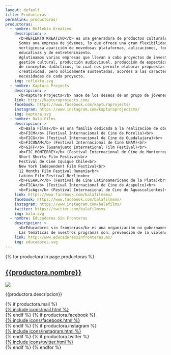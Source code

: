 ```yaml
---
layout: default
title: Productoras
permalink: productoras/
productoras:
  - nombre: Reflekto Kreativo
    descripcion: >
      <b>REFLEKTO KREATIVO</b> es una generadora de productos culturales.
      Somos una empresa de jóvenes, lo que ofrece una gran flexibilidad de cara a la
      vertiginosa aparición de novedosas plataformas, aplicaciones, formatos y opciones
      educativas y de entretenimiento.
      Aglutinamos varias empresas que llevan a cabo proyectos de investigación,
      gestión cultural, producción audiovisual, producción de espectáculos y creación
      de conceptos didácticos, lo cual nos permite elaborar propuestas llenas de
      creatividad, pero sólidamente sustentadas, acordes a las características y
      necesidades de cada proyecto.
    img: reflekto.svg
  - nombre: Kaptura Projects
    descripcion: >
      <b>Kaptura Projects</b> nace de los deseos de un grupo de jóvenes cineastas que buscan generar proyectos relevantes. A través de la confianza depositada en jóvenes artistas para el desarrollo de los proyectos, escuchando las necesidades de los nuevos creativos para dar resultados frescos, innovadores y actualizados.
    link: http://kapturaprojects.com/
    facebook: https://www.facebook.com/kapturaprojects/
    instagram: https://www.instagram.com/kapturaprojectsmx/
    img: kaptura.svg
  - nombre: Bala Films
    descripcion: >
      <b>Bala Films</b> es una familia dedicada a la realización de obras cinematográficas y proyectos audiovisuales. Nuestras obras han sido seleccionadas en los siguientes festivales nacionales e internacionales:<br>
      <b>FICM</b> (Festival Internacional de Cine de Morelia)<br>
      <b>FICG</b> (Festival Internacional de Cine de Guadalajara)<br>
      <b>FICUNAM</b> (Festival Internacional de Cine UNAM)<br>
      <b>GIFF</b> (Guanajuato International Film Festival)<br>
      <b>FIC MONTERREY</b> (Festival Internacional de Cine de Monterrey)<br>
      Short Shorts Film Festival<br>
      Festival de Cine Iquique Chile<br>
      New York Independent Film Festival<br>
      12 Months Film Festival Rumania<br>
      Lakino Film Festival Berlin<br>
      <b>FESAALP</b> (Festival de Cine Latinoamericano de la Plata)<br>
      <b>FICA</b> (Festival Internacional de Cine de Acapulco)<br>
      <b>FicAgs</b> (Festival Internacional de Cine de Aguascalientes)<br>
    link: https://www.facebook.com/balafilmsmx/
    facebook: https://www.facebook.com/balafilmsmx/
    instagram: https://www.instagram.com/balafilms/
    twitter: https://twitter.com/balafilmsmx
    img: bala.svg
  - nombre: Educadores Sin Fronteras
    descripcion: >
      <b>Educadores sin fronteras</b> es una organización no gubernamental, autónoma, sin fines de lucro, que desarrolla y fomenta programas académicos y culturales, así como publicaciones e investigaciones con el objetivo de mejorar la educación en México.
      Las temáticas de nuestros programas son: prevención de la violencia, ética, cívica, lectura, cultura de la legalidad, equidad de género, participación social, didáctica, psicología, gestión de conflictos, mediación, inteligencia emocional y justicia.
    link: http://www.educadoressinfronteras.mx/
    img: educadores.svg
---
```

<section>
  {% for productora in page.productoras %}
  <div class="productora">
  <a href="{{productora.link}}" target="_blank">
    <h2>{{productora.nombre}}</h2>
    <img class="productoras_logo" src="/img/productoras/{{productora.img}}">
  </a>
  <p>{{productora.descripcion}}</p>
  {% if productora.mail %}
    <a href="mailto:{{productora.mail}}" target="_blank">
      <div class="social-link instagram">{% include icons/mail.html %}</div>
    </a>
  {% endif %}
  {% if productora.facebook %}
    <a href="{{productora.facebook}}" target="_blank">
      <div class="social-link facebook">{% include icons/facebook.html %}</div>
    </a>
  {% endif %}
  {% if productora.instagram %}
    <a href="{{productora.instagram}}" target="_blank">
      <div class="social-link instagram">{% include icons/instagram.html %}</div>
    </a>
  {% endif %}
  {% if productora.twitter %}
    <a href="{{productora.twitter}}" target="_blank">
      <div class="social-link twitter">{% include icons/twitter.html %}</div>
    </a>
  {% endif %}
  {% endfor %}
</div>
